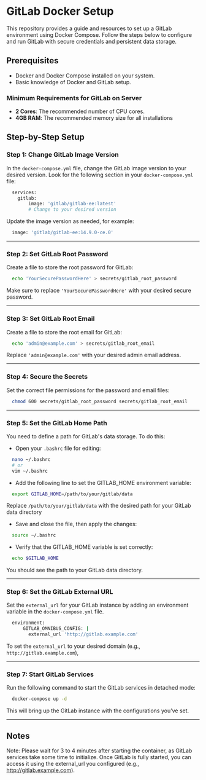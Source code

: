 
# GitLab Docker Setup
This repository provides a guide and resources to set up a GitLab environment using Docker Compose. Follow the steps below to configure and run GitLab with secure credentials and persistent data storage.
## Prerequisites

- Docker and Docker Compose installed on your system.
- Basic knowledge of Docker and GitLab setup.

### Minimum Requirements for GitLab on Server
- **2 Cores**: The recommended number of CPU cores.
- **4GB RAM**: The recommended memory size for all installations
## Step-by-Step Setup
### **Step 1**: Change GitLab Image Version
In the `docker-compose.yml` file, change the GitLab image version to your desired version. Look for the following section in your `docker-compose.yml` file:

```bash
  services:
    gitlab:
        image: 'gitlab/gitlab-ee:latest'
        # Change to your desired version
```

Update the image version as needed, for example:

```bash
  image: 'gitlab/gitlab-ee:14.9.0-ce.0'
```

---
### **Step 2**: Set GitLab Root Password
Create a file to store the root password for GitLab:

```bash
  echo 'YourSecurePasswordHere' > secrets/gitlab_root_password
```

Make sure to replace `'YourSecurePasswordHere'` with your desired secure password.

---
### **Step 3**: Set GitLab Root Email
Create a file to store the root email for GitLab:

```bash
  echo 'admin@example.com' > secrets/gitlab_root_email
```

Replace `'admin@example.com'` with your desired admin email address.

---
### **Step 4**: Secure the Secrets
Set the correct file permissions for the password and email files:

```bash
  chmod 600 secrets/gitlab_root_password secrets/gitlab_root_email
```

---
### **Step 5**: Set the GitLab Home Path
You need to define a path for GitLab's data storage. To do this:

- Open your `.bashrc` file for editing: 

```bash
  nano ~/.bashrc
  # or
  vim ~/.bashrc
```

- Add the following line to set the GITLAB_HOME environment variable:
```bash
  export GITLAB_HOME=/path/to/your/gitlab/data
```
Replace `/path/to/your/gitlab/data` with the desired path for your GitLab data directory

- Save and close the file, then apply the changes:
```bash
  source ~/.bashrc
```

- Verify that the GITLAB_HOME variable is set correctly:
```bash
  echo $GITLAB_HOME
```
You should see the path to your GitLab data directory.

---
### **Step 6**: Set the GitLab External URL
Set the `external_url` for your GitLab instance by adding an environment variable in the `docker-compose.yml` file.

```bash
  environment:
      GITLAB_OMNIBUS_CONFIG: |
        external_url 'http://gitlab.example.com'
```
To set the `external_url` to your desired domain (e.g., `http://gitlab.example.com`),

---
### **Step 7**: Start GitLab Services
Run the following command to start the GitLab services in detached mode:

```bash
  docker-compose up -d
```
This will bring up the GitLab instance with the configurations you’ve set.

---
## Notes
Note: Please wait for 3 to 4 minutes after starting the container, as GitLab services take some time to initialize. Once GitLab is fully started, you can access it using the external_url you configured (e.g., http://gitlab.example.com).
